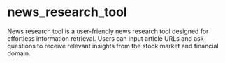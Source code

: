 # news_research_tool
News research tool is a user-friendly news research tool designed for effortless information retrieval. Users can input article URLs and ask questions to receive relevant insights from the stock market and financial domain.
